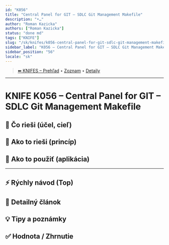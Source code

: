 ```yaml
---
id: "K056"
title: "Central Panel for GIT – SDLC Git Management Makefile"
description: "•…"
author: "Roman Kazicka"
authors: ["Roman Kazicka"]
status: "done md"
tags: ["KNIFE"]
slug: "/sk/knifes/k056-central-panel-for-git-sdlc-git-management-makefile"
sidebar_label: "K056 – Central Panel for GIT – SDLC Git Management Makefile"
sidebar_position: "56"
locale: "sk"
---
```

<!-- body:start -->

<!-- nav:knifes -->
> [⬅ KNIFES – Prehľad](../KNIFEsOverview.md) • [Zoznam](../KNIFE_Overview_List.md) • [Detaily](../KNIFE_Overview_Details.md)
---
# KNIFE K056 – Central Panel for GIT – SDLC Git Management Makefile

## 🎯 Čo rieši (účel, cieľ)

## 🧩 Ako to rieši (princíp)

## 🧪 Ako to použiť (aplikácia)

---

## ⚡ Rýchly návod (Top)

## 📜 Detailný článok

## 💡 Tipy a poznámky

## ✅ Hodnota / Zhrnutie
